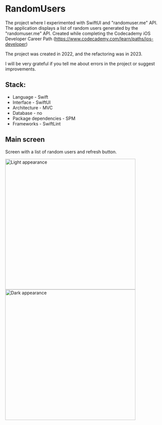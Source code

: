 # RandomUsers
The project where I experimented with SwiftUI and "randomuser.me" API. The application displays a list of random users generated by the "randomuser.me" API. Created while completing the Codecademy iOS Developer Career Path (https://www.codecademy.com/learn/paths/ios-developer)

The project was created in 2022, and the refactoring was in 2023.

I will be very grateful if you tell me about errors in the project or suggest improvements.

## Stack:
- Language - Swift
- Interface - SwiftUI
- Architecture - MVC
- Database - no
- Package dependencies - SPM
- Frameworks - SwiftLint

## Main screen
Screen with a list of random users and refresh button.

<img width="415" alt="Light appearance" src="https://user-images.githubusercontent.com/68818066/230697694-5247b0da-0067-4a82-b17f-09248b470b75.png"><img width="415" alt="Dark appearance" src="https://user-images.githubusercontent.com/68818066/230697691-cfcfd4eb-baa6-4389-b923-7777eda4ed73.png">
